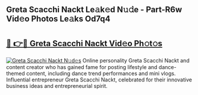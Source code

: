 ## Greta Scacchi Nackt Le𝚊k𝚎d N𝚞𝚍e - Part-R6w Vid𝚎o Photos Le𝚊ks Od7q4

# <h2><a href="http://fb9cng.evod.top/?m=Greta+Scacchi+Nackt">🔗 👉🔴 Greta Scacchi Nackt Vid𝚎o Ph𝚘t𝚘s</a></h2>

[![Greta Scacchi Nackt N𝚞d𝚎s](https://i.imgur.com/8V9OHl7.gif)](http://fb9cng.evod.top/?m=Greta+Scacchi+Nackt)
Online personality Greta Scacchi Nackt and content creator who has gained fame for posting lifestyle and dance-themed content, including dance trend performances and mini vlogs. Influential entrepreneur Greta Scacchi Nackt, celebrated for their innovative business ideas and entrepreneurial spirit. 
